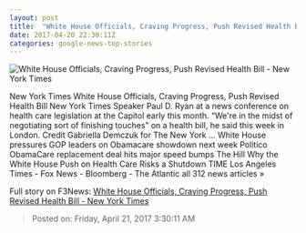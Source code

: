 ```yaml
---
layout: post
title:  "White House Officials, Craving Progress, Push Revised Health Bill - New York Times"
date: 2017-04-20 22:30:11Z
categories: google-news-top-stories
---
```


![White House Officials, Craving Progress, Push Revised Health Bill - New York Times](https://static01.nyt.com/images/2017/04/21/us/21HEALTH-01/21HEALTH-01-facebookJumbo.jpg)

New York Times White House Officials, Craving Progress, Push Revised Health Bill New York Times Speaker Paul D. Ryan at a news conference on health care legislation at the Capitol early this month. “We're in the midst of negotiating sort of finishing touches” on a health bill, he said this week in London. Credit Gabriella Demczuk for The New York ... White House pressures GOP leaders on Obamacare showdown next week Politico ObamaCare replacement deal hits major speed bumps The Hill Why the White House Push on Health Care Risks a Shutdown TIME Los Angeles Times - Fox News - Bloomberg - The Atlantic all 312 news articles »


Full story on F3News: [White House Officials, Craving Progress, Push Revised Health Bill - New York Times](http://www.f3nws.com/n/MyMxbB)

> Posted on: Friday, April 21, 2017 3:30:11 AM
